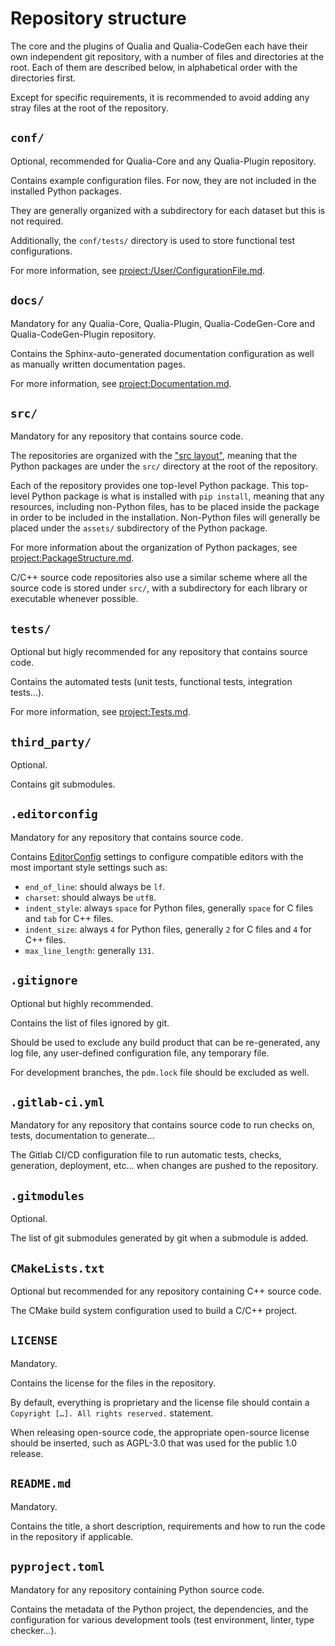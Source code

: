 # Repository structure

The core and the plugins of Qualia and Qualia-CodeGen each have their own independent git repository,
with a number of files and directories at the root.
Each of them are described below, in alphabetical order with the directories first.

Except for specific requirements, it is recommended to avoid adding any stray files at the root of the repository.

## `conf/`

Optional, recommended for Qualia-Core and any Qualia-Plugin repository.

Contains example configuration files. For now, they are not included in the installed Python packages.

They are generally organized with a subdirectory for each dataset but this is not required.

Additionally, the `conf/tests/` directory is used to store functional test configurations.

For more information, see <project:/User/ConfigurationFile.md>.

## `docs/`

Mandatory for any Qualia-Core, Qualia-Plugin, Qualia-CodeGen-Core and Qualia-CodeGen-Plugin repository.

Contains the Sphinx-auto-generated documentation configuration as well as manually written documentation pages.

For more information, see <project:Documentation.md>.

## `src/`

Mandatory for any repository that contains source code.

The repositories are organized with the ["src layout"](https://packaging.python.org/en/latest/discussions/src-layout-vs-flat-layout/),
meaning that the Python packages are under the `src/` directory at the root of the repository.

Each of the repository provides one top-level Python package.
This top-level Python package is what is installed with `pip install`, meaning that any resources,
including non-Python files, has to be placed inside the package in order to be included in the installation.
Non-Python files will generally be placed under the `assets/` subdirectory of the Python package.

For more information about the organization of Python packages, see <project:PackageStructure.md>.

C/C++ source code repositories also use a similar scheme where all the source code is stored under `src/`,
with a subdirectory for each library or executable whenever possible.

## `tests/`

Optional but higly recommended for any repository that contains source code.

Contains the automated tests (unit tests, functional tests, integration tests…).

For more information, see <project:Tests.md>.

## `third_party/`

Optional.

Contains git submodules.

## `.editorconfig`

Mandatory for any repository that contains source code.

Contains [EditorConfig](https://editorconfig.org/) settings to configure compatible editors with the most important style settings such as:
- `end_of_line`: should always be `lf`.
- `charset`: should always be `utf8`.
- `indent_style`: always `space` for Python files, generally `space` for C files and `tab` for C++ files.
- `indent_size`: always `4` for Python files, generally `2` for C files and `4` for C++ files.
- `max_line_length`: generally `131`.

## `.gitignore`

Optional but highly recommended.

Contains the list of files ignored by git.

Should be used to exclude any build product that can be re-generated, any log file, any user-defined configuration file, any temporary file.

For development branches, the `pdm.lock` file should be excluded as well.

## `.gitlab-ci.yml`

Mandatory for any repository that contains source code to run checks on, tests, documentation to generate…

The Gitlab CI/CD configuration file to run automatic tests, checks, generation, deployment, etc… when changes are pushed to the repository.

## `.gitmodules`

Optional.

The list of git submodules generated by git when a submodule is added.

## `CMakeLists.txt`

Optional but recommended for any repository containing C++ source code.

The CMake build system configuration used to build a C/C++ project.

## `LICENSE`

Mandatory.

Contains the license for the files in the repository.

By default, everything is proprietary and the license file should contain a `Copyright […]. All rights reserved.` statement.

When releasing open-source code, the appropriate open-source license should be inserted, such as AGPL-3.0 that was used for the public 1.0 release.

## `README.md`

Mandatory.

Contains the title, a short description, requirements and how to run the code in the repository if applicable.

## `pyproject.toml`

Mandatory for any repository containing Python source code.

Contains the metadata of the Python project, the dependencies, and the configuration for various development tools (test environment, linter, type checker…).
